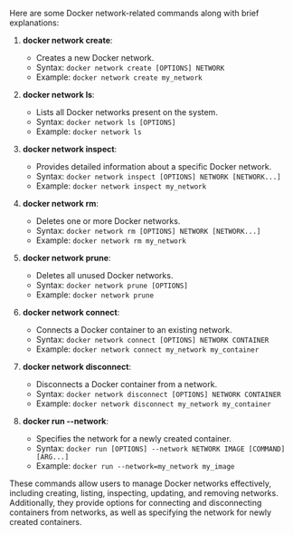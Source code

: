 Here are some Docker network-related commands along with brief explanations:

1. **docker network create**:
   - Creates a new Docker network.
   - Syntax: `docker network create [OPTIONS] NETWORK`
   - Example: `docker network create my_network`

2. **docker network ls**:
   - Lists all Docker networks present on the system.
   - Syntax: `docker network ls [OPTIONS]`
   - Example: `docker network ls`

3. **docker network inspect**:
   - Provides detailed information about a specific Docker network.
   - Syntax: `docker network inspect [OPTIONS] NETWORK [NETWORK...]`
   - Example: `docker network inspect my_network`

4. **docker network rm**:
   - Deletes one or more Docker networks.
   - Syntax: `docker network rm [OPTIONS] NETWORK [NETWORK...]`
   - Example: `docker network rm my_network`

5. **docker network prune**:
   - Deletes all unused Docker networks.
   - Syntax: `docker network prune [OPTIONS]`
   - Example: `docker network prune`

6. **docker network connect**:
   - Connects a Docker container to an existing network.
   - Syntax: `docker network connect [OPTIONS] NETWORK CONTAINER`
   - Example: `docker network connect my_network my_container`

7. **docker network disconnect**:
   - Disconnects a Docker container from a network.
   - Syntax: `docker network disconnect [OPTIONS] NETWORK CONTAINER`
   - Example: `docker network disconnect my_network my_container`

8. **docker run --network**:
   - Specifies the network for a newly created container.
   - Syntax: `docker run [OPTIONS] --network NETWORK IMAGE [COMMAND] [ARG...]`
   - Example: `docker run --network=my_network my_image`

These commands allow users to manage Docker networks effectively, including creating, listing, inspecting, updating, and removing networks. Additionally, they provide options for connecting and disconnecting containers from networks, as well as specifying the network for newly created containers.